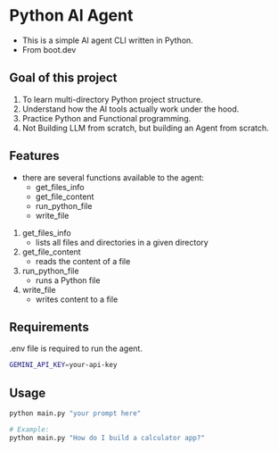 # Python AI Agent

- This is a simple AI agent CLI written in Python.
- From boot.dev

## Goal of this project

1. To learn multi-directory Python project structure.
2. Understand how the AI tools actually work under the hood.
3. Practice Python and Functional programming.
4. Not Building LLM from scratch, but building an Agent from scratch.

## Features

- there are several functions available to the agent:
  - get_files_info
  - get_file_content
  - run_python_file
  - write_file

1. get_files_info
   - lists all files and directories in a given directory
2. get_file_content
   - reads the content of a file
3. run_python_file
   - runs a Python file
4. write_file
   - writes content to a file

## Requirements

.env file is required to run the agent.

```bash
GEMINI_API_KEY=your-api-key
```

## Usage

```bash
python main.py "your prompt here"

# Example:
python main.py "How do I build a calculator app?"
```

